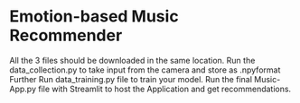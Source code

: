 # Emotion-based Music Recommender
All the 3 files should be downloaded in the same location.
Run the data_collection.py to take input from the camera and store as .npyformat
Further Run data_training.py file to train your model.
Run the final Music-App.py file with Streamlit to host the Application and get recommendations.
